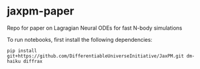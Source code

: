 # jaxpm-paper
Repo for paper on Lagragian Neural ODEs for fast N-body simulations


To run notebooks, first install the following dependencies:
```
pip install git+https://github.com/DifferentiableUniverseInitiative/JaxPM.git dm-haiku diffrax
```

